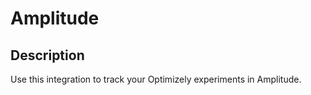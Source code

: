 # Amplitude

## Description

Use this integration to track your Optimizely experiments in Amplitude.
